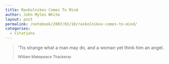 ```yaml
---
title: Raskolnikov Comes To Mind
author: John Myles White
layout: post
permalink: /notebook/2007/03/18/raskolnikov-comes-to-mind/
categories:
  - Citations
---
```


<blockquote>
<p>'Tis strange what a man may do, and a woman yet think him an angel.</p>

<small>William Makepeace Thackeray</small>
</blockquote>
